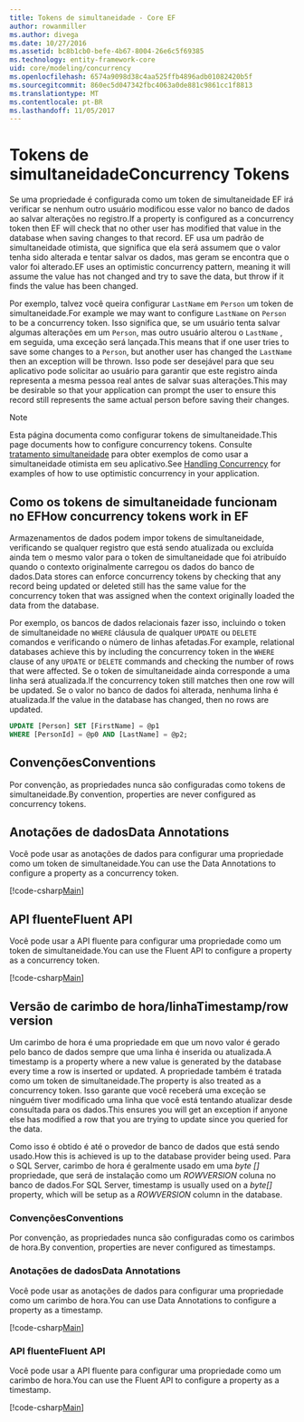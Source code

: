```yaml
---
title: Tokens de simultaneidade - Core EF
author: rowanmiller
ms.author: divega
ms.date: 10/27/2016
ms.assetid: bc8b1cb0-befe-4b67-8004-26e6c5f69385
ms.technology: entity-framework-core
uid: core/modeling/concurrency
ms.openlocfilehash: 6574a9098d38c4aa525ffb4896adb01082420b5f
ms.sourcegitcommit: 860ec5d047342fbc4063a0de881c9861cc1f8813
ms.translationtype: MT
ms.contentlocale: pt-BR
ms.lasthandoff: 11/05/2017
---
```

# <a name="concurrency-tokens"></a><span data-ttu-id="78293-102">Tokens de simultaneidade</span><span class="sxs-lookup"><span data-stu-id="78293-102">Concurrency Tokens</span></span>

<span data-ttu-id="78293-103">Se uma propriedade é configurada como um token de simultaneidade EF irá verificar se nenhum outro usuário modificou esse valor no banco de dados ao salvar alterações no registro.</span><span class="sxs-lookup"><span data-stu-id="78293-103">If a property is configured as a concurrency token then EF will check that no other user has modified that value in the database when saving changes to that record.</span></span> <span data-ttu-id="78293-104">EF usa um padrão de simultaneidade otimista, que significa que ela será assumem que o valor tenha sido alterada e tentar salvar os dados, mas geram se encontra que o valor foi alterado.</span><span class="sxs-lookup"><span data-stu-id="78293-104">EF uses an optimistic concurrency pattern, meaning it will assume the value has not changed and try to save the data, but throw if it finds the value has been changed.</span></span>

<span data-ttu-id="78293-105">Por exemplo, talvez você queira configurar `LastName` em `Person` um token de simultaneidade.</span><span class="sxs-lookup"><span data-stu-id="78293-105">For example we may want to configure `LastName` on `Person` to be a concurrency token.</span></span> <span data-ttu-id="78293-106">Isso significa que, se um usuário tenta salvar algumas alterações em um `Person`, mas outro usuário alterou o `LastName` , em seguida, uma exceção será lançada.</span><span class="sxs-lookup"><span data-stu-id="78293-106">This means that if one user tries to save some changes to a `Person`, but another user has changed the `LastName` then an exception will be thrown.</span></span> <span data-ttu-id="78293-107">Isso pode ser desejável para que seu aplicativo pode solicitar ao usuário para garantir que este registro ainda representa a mesma pessoa real antes de salvar suas alterações.</span><span class="sxs-lookup"><span data-stu-id="78293-107">This may be desirable so that your application can prompt the user to ensure this record still represents the same actual person before saving their changes.</span></span>

> [!NOTE]
> <span data-ttu-id="78293-108">Esta página documenta como configurar tokens de simultaneidade.</span><span class="sxs-lookup"><span data-stu-id="78293-108">This page documents how to configure concurrency tokens.</span></span> <span data-ttu-id="78293-109">Consulte [tratamento simultaneidade](../saving/concurrency.md) para obter exemplos de como usar a simultaneidade otimista em seu aplicativo.</span><span class="sxs-lookup"><span data-stu-id="78293-109">See [Handling Concurrency](../saving/concurrency.md) for examples of how to use optimistic concurrency in your application.</span></span>

## <a name="how-concurrency-tokens-work-in-ef"></a><span data-ttu-id="78293-110">Como os tokens de simultaneidade funcionam no EF</span><span class="sxs-lookup"><span data-stu-id="78293-110">How concurrency tokens work in EF</span></span>

<span data-ttu-id="78293-111">Armazenamentos de dados podem impor tokens de simultaneidade, verificando se qualquer registro que está sendo atualizada ou excluída ainda tem o mesmo valor para o token de simultaneidade que foi atribuído quando o contexto originalmente carregou os dados do banco de dados.</span><span class="sxs-lookup"><span data-stu-id="78293-111">Data stores can enforce concurrency tokens by checking that any record being updated or deleted still has the same value for the concurrency token that was assigned when the context originally loaded the data from the database.</span></span>

<span data-ttu-id="78293-112">Por exemplo, os bancos de dados relacionais fazer isso, incluindo o token de simultaneidade no `WHERE` cláusula de qualquer `UPDATE` ou `DELETE` comandos e verificando o número de linhas afetadas.</span><span class="sxs-lookup"><span data-stu-id="78293-112">For example, relational databases achieve this by including the concurrency token in the `WHERE` clause of any `UPDATE` or `DELETE` commands and checking the number of rows that were affected.</span></span> <span data-ttu-id="78293-113">Se o token de simultaneidade ainda corresponde a uma linha será atualizada.</span><span class="sxs-lookup"><span data-stu-id="78293-113">If the concurrency token still matches then one row will be updated.</span></span> <span data-ttu-id="78293-114">Se o valor no banco de dados foi alterada, nenhuma linha é atualizada.</span><span class="sxs-lookup"><span data-stu-id="78293-114">If the value in the database has changed, then no rows are updated.</span></span>

```sql
UPDATE [Person] SET [FirstName] = @p1
WHERE [PersonId] = @p0 AND [LastName] = @p2;
```

## <a name="conventions"></a><span data-ttu-id="78293-115">Convenções</span><span class="sxs-lookup"><span data-stu-id="78293-115">Conventions</span></span>

<span data-ttu-id="78293-116">Por convenção, as propriedades nunca são configuradas como tokens de simultaneidade.</span><span class="sxs-lookup"><span data-stu-id="78293-116">By convention, properties are never configured as concurrency tokens.</span></span>

## <a name="data-annotations"></a><span data-ttu-id="78293-117">Anotações de dados</span><span class="sxs-lookup"><span data-stu-id="78293-117">Data Annotations</span></span>

<span data-ttu-id="78293-118">Você pode usar as anotações de dados para configurar uma propriedade como um token de simultaneidade.</span><span class="sxs-lookup"><span data-stu-id="78293-118">You can use the Data Annotations to configure a property as a concurrency token.</span></span>

[!code-csharp[Main](../../../samples/core/Modeling/DataAnnotations/Samples/Concurrency.cs#ConfigureConcurrencyAnnotations)]

## <a name="fluent-api"></a><span data-ttu-id="78293-119">API fluente</span><span class="sxs-lookup"><span data-stu-id="78293-119">Fluent API</span></span>

<span data-ttu-id="78293-120">Você pode usar a API fluente para configurar uma propriedade como um token de simultaneidade.</span><span class="sxs-lookup"><span data-stu-id="78293-120">You can use the Fluent API to configure a property as a concurrency token.</span></span>

[!code-csharp[Main](../../../samples/core/Modeling/FluentAPI/Samples/Concurrency.cs#ConfigureConcurrencyFluent)]

## <a name="timestamprow-version"></a><span data-ttu-id="78293-121">Versão de carimbo de hora/linha</span><span class="sxs-lookup"><span data-stu-id="78293-121">Timestamp/row version</span></span>

<span data-ttu-id="78293-122">Um carimbo de hora é uma propriedade em que um novo valor é gerado pelo banco de dados sempre que uma linha é inserida ou atualizada.</span><span class="sxs-lookup"><span data-stu-id="78293-122">A timestamp is a property where a new value is generated by the database every time a row is inserted or updated.</span></span> <span data-ttu-id="78293-123">A propriedade também é tratada como um token de simultaneidade.</span><span class="sxs-lookup"><span data-stu-id="78293-123">The property is also treated as a concurrency token.</span></span> <span data-ttu-id="78293-124">Isso garante que você receberá uma exceção se ninguém tiver modificado uma linha que você está tentando atualizar desde consultada para os dados.</span><span class="sxs-lookup"><span data-stu-id="78293-124">This ensures you will get an exception if anyone else has modified a row that you are trying to update since you queried for the data.</span></span>

<span data-ttu-id="78293-125">Como isso é obtido é até o provedor de banco de dados que está sendo usado.</span><span class="sxs-lookup"><span data-stu-id="78293-125">How this is achieved is up to the database provider being used.</span></span> <span data-ttu-id="78293-126">Para o SQL Server, carimbo de hora é geralmente usado em uma *byte []* propriedade, que será de instalação como um *ROWVERSION* coluna no banco de dados.</span><span class="sxs-lookup"><span data-stu-id="78293-126">For SQL Server, timestamp is usually used on a *byte[]* property, which will be setup as a *ROWVERSION* column in the database.</span></span>

### <a name="conventions"></a><span data-ttu-id="78293-127">Convenções</span><span class="sxs-lookup"><span data-stu-id="78293-127">Conventions</span></span>

<span data-ttu-id="78293-128">Por convenção, as propriedades nunca são configuradas como os carimbos de hora.</span><span class="sxs-lookup"><span data-stu-id="78293-128">By convention, properties are never configured as timestamps.</span></span>

### <a name="data-annotations"></a><span data-ttu-id="78293-129">Anotações de dados</span><span class="sxs-lookup"><span data-stu-id="78293-129">Data Annotations</span></span>

<span data-ttu-id="78293-130">Você pode usar as anotações de dados para configurar uma propriedade como um carimbo de hora.</span><span class="sxs-lookup"><span data-stu-id="78293-130">You can use Data Annotations to configure a property as a timestamp.</span></span>

[!code-csharp[Main](../../../samples/core/Modeling/DataAnnotations/Samples/Timestamp.cs#ConfigureTimestampAnnotations)]

### <a name="fluent-api"></a><span data-ttu-id="78293-131">API fluente</span><span class="sxs-lookup"><span data-stu-id="78293-131">Fluent API</span></span>

<span data-ttu-id="78293-132">Você pode usar a API fluente para configurar uma propriedade como um carimbo de hora.</span><span class="sxs-lookup"><span data-stu-id="78293-132">You can use the Fluent API to configure a property as a timestamp.</span></span>

[!code-csharp[Main](../../../samples/core/Modeling/FluentAPI/Samples/Timestamp.cs#ConfigureTimestampFluent)]
